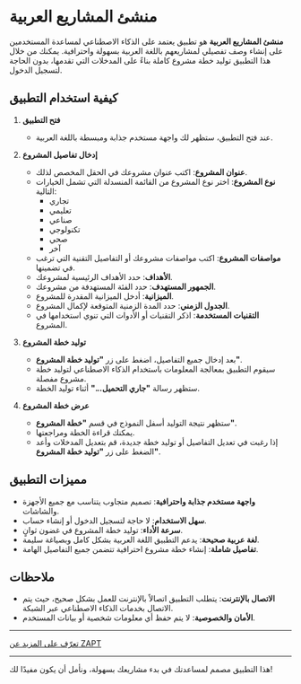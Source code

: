 # منشئ المشاريع العربية

**منشئ المشاريع العربية** هو تطبيق يعتمد على الذكاء الاصطناعي لمساعدة المستخدمين على إنشاء وصف تفصيلي لمشاريعهم باللغة العربية بسهولة واحترافية. يمكنك من خلال هذا التطبيق توليد خطة مشروع كاملة بناءً على المدخلات التي تقدمها، بدون الحاجة لتسجيل الدخول.

## كيفية استخدام التطبيق

1. **فتح التطبيق**

   - عند فتح التطبيق، ستظهر لك واجهة مستخدم جذابة ومبسطة باللغة العربية.

2. **إدخال تفاصيل المشروع**

   - **عنوان المشروع**: اكتب عنوان مشروعك في الحقل المخصص لذلك.
   - **نوع المشروع**: اختر نوع المشروع من القائمة المنسدلة التي تشمل الخيارات التالية:
     - تجاري
     - تعليمي
     - صناعي
     - تكنولوجي
     - صحي
     - آخر
   - **مواصفات المشروع**: اكتب مواصفات مشروعك أو التفاصيل التقنية التي ترغب في تضمينها.
   - **الأهداف**: حدد الأهداف الرئيسية لمشروعك.
   - **الجمهور المستهدف**: حدد الفئة المستهدفة من مشروعك.
   - **الميزانية**: أدخل الميزانية المقدرة للمشروع.
   - **الجدول الزمني**: حدد المدة الزمنية المتوقعة لإكمال المشروع.
   - **التقنيات المستخدمة**: اذكر التقنيات أو الأدوات التي تنوي استخدامها في المشروع.

3. **توليد خطة المشروع**

   - بعد إدخال جميع التفاصيل، اضغط على زر **"توليد خطة المشروع"**.
   - سيقوم التطبيق بمعالجة المعلومات باستخدام الذكاء الاصطناعي لتوليد خطة مشروع مفصلة.
   - ستظهر رسالة **"جاري التحميل..."** أثناء توليد الخطة.

4. **عرض خطة المشروع**

   - ستظهر نتيجة التوليد أسفل النموذج في قسم **"خطة المشروع"**.
   - يمكنك قراءة الخطة ومراجعتها.
   - إذا رغبت في تعديل التفاصيل أو توليد خطة جديدة، قم بتعديل المدخلات وأعد الضغط على زر **"توليد خطة المشروع"**.

## مميزات التطبيق

- **واجهة مستخدم جذابة واحترافية**: تصميم متجاوب يتناسب مع جميع الأجهزة والشاشات.
- **سهل الاستخدام**: لا حاجة لتسجيل الدخول أو إنشاء حساب.
- **سرعة الأداء**: توليد خطة المشروع في غضون ثوانٍ.
- **لغة عربية صحيحة**: يدعم التطبيق اللغة العربية بشكل كامل وبصياغة سليمة.
- **تفاصيل شاملة**: إنشاء خطة مشروع احترافية تتضمن جميع التفاصيل الهامة.

## ملاحظات

- **الاتصال بالإنترنت**: يتطلب التطبيق اتصالاً بالإنترنت للعمل بشكل صحيح، حيث يتم الاتصال بخدمات الذكاء الاصطناعي عبر الشبكة.
- **الأمان والخصوصية**: لا يتم حفظ أي معلومات شخصية أو بيانات المستخدم.

---

[تعرّف على المزيد عن ZAPT](https://www.zapt.ai)

---

هذا التطبيق مصمم لمساعدتك في بدء مشاريعك بسهولة، ونأمل أن يكون مفيدًا لك!